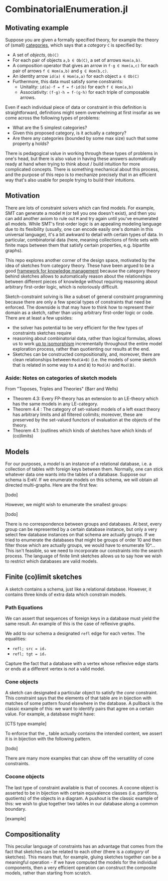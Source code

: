 # CombinatorialEnumeration.jl


## Motivating example
Suppose you are given a formally specified theory, for example the theory of (small) [categories](https://www.math3ma.com/blog/what-is-a-category), which says that a *category* `C` is specified by:
- A set of *objects*, `Ob(C)`
- For each pair of objects `a,b ∈ Ob(C)`, a set of arrows `Hom(a,b)`.
- A composition operator that gives an arrow in `f⋅g ∈ Hom(a,c)` for each pair of arrows `f ∈ Hom(a,b)` and `g ∈ Hom(b,c)`.
- An identity arrow `id(a) ∈ Hom(a,a)` for each object `a ∈ Ob(C)`
- Furthermore, this data must satisfy some constraints:
  - Unitality: `id(a)⋅f = f = f⋅id(b)` for each `f ∈ Hom(a,b)`
  - Associativity: `(f⋅g)⋅h = f⋅(g⋅h)` for each triple of composable arrows.

Even if each individual piece of data or constraint in this definition is straightforward, definitions might seem overwhelming at first insofar as we come across the following types of problems:
  - What are the 5 simplest categories?
  - Given this proposed category, is it actually a category?
  - Are there any categories (bounded by some max size) such that some property `ϕ` holds?

There is pedagogical value in working through these types of problems in one's head, but there is also value in having these answers automatically ready at hand when trying to think about / build intuition for more complicated concepts. There is something mechanical about this process, and the purpose of this repo is to mechanize precisely that in an efficient way that's also usable for people trying to build their intuitions.

## Motivation

There are lots of constraint solvers which can find models. For example, SMT can generate a model `M` (or tell you one doesn't exist), and then you can add another axiom to rule out `M` and try again until you've enumerated all models. While SMT's first-order logic is an appealing modeling language due to its flexibility (usually, one can encode easily one's domain in this universal language), it's a bit awkward to detail with certain types of data. In particular, combinatorial data (here, meaning collections of finite sets with finite maps between them that satisfy certain properties, e.g. bipartite graphs).

This repo explores another corner of the design space, motivated by the idea of sketches from category theory. These have been argued to be a good [framework for knowledge management](https://www.nasa.gov/sites/default/files/ivv_wojtowicz_sketch_theory_as_a_framework_for_knowledge_management_090214.pdf) because the category theory behind sketches allows to automatically reason about the relationships between different pieces of knowledge without requiring reasoning about arbitrary first-order logic, which is notoriously difficult.

Sketch-constraint solving is like a subset of general constraint programming because there are only a few special types of constraints that need be enforced. The downside is that may have to think how to represent their domain as a sketch, rather than using arbitrary first-order logic or code. There are at least a few upsides:
- the solver has potential to be very efficient for the few types of constraints sketches require
- reasoning about combinatorial data, rather than logical formulas, allows us to work [up to isomorphism](https://github.com/AlgebraicJulia/CSetAutomorphisms.jl) incrementally throughout the entire model exploration process, rather than quotienting our results at the end.
- Sketches can be constructed compositionally, and, moreover, there are clean relationships between `Mod(A+B)` (i.e. the models of some sketch that is related in some way to `A` and `B`) to `Mod(A)`  and `Mod(B)`.


### Aside: Notes on categories of sketch models
From "Toposes, Triples and Theories" (Barr and Wells)

- Theorem 4.3: Every FP-theory has an extension to an LE-theory which has the
same models in any LE-category.
- Theorem 4.4 : The
category of set-valued models of a left exact theory has arbitrary limits and
all filtered colimits; moreover, these are preserved by the set-valued functors
of evaluation at the objects of the theory.
- Theorem 4.1: (outlines which kinds of sketches have which kinds of (co)limits)

## Models
For our purposes, a *model* is an instance of a relational database, i.e. a
collection of tables with foreign keys between them. Normally, one can stick
whatever data one wants into the tables of a database. Suppose our schema is
E⇉V. If we enumerate models on this schema, we will obtain all directed
multi-graphs. Here are the first few:

[todo]

However, we might wish to enumerate the smallest groups:

[todo]

There is no correspondence between groups and databases. At best, every group
can be represented by a certain database instance, but only a very select few
database instances on that schema are actually groups. If we tried to enumerate
the databases that might be groups of order 10 and then filter those which are
actually groups, we would have to enumerate 10^... This isn't feasible, so we
need to incorporate our constraints into the search process. The language of
finite limit sketches allows us to say how we wish to restrict which databases
are valid models.

## Finite (co)limit sketches

A sketch contains a schema, just like a relational database. However, it
contains three kinds of extra data which constrain models.

### Path Equations
We can assert that sequences of foreign keys in a database must yield the same
result. An example of this is the case of reflexive graphs.

We add to our schema a designated `refl` edge for each vertex. The equalities:
- `refl; src = idᵥ`
- `refl; tgt = idᵥ`

Capture the fact that a database with a vertex whose reflexive edge starts or
ends at a different vertex is *not* a valid model.

### Cone objects

A sketch can designated a particular object to satisfy the *cone* constraint.
This constraint says that the elements of that table are in bijection with
matches of some pattern found elsewhere in the database. A pullback is the
classic example of this: we want to identify pairs that agree on a certain
value. For example, a database might have:

[CTS type example]

To enforce that the _ table actually contains the intended content, we assert it
is in bijection with the following pattern.

[todo]

There are many more examples that can show off the versatility of cone
constraints.

### Cocone objects

The last type of constraint available is that of cocones. A cocone object is
asserted to be in bijection with certain equivalence classes (i.e. partitions,
quotients) of the objects in a diagram. A pushout is the classic example of
this: we wish to glue together two tables in our database along a common
boundary.

[example]



## Compositionality

This peculiar language of constraints has an advantage that comes from the fact
that sketches can be related to each other (there is a *category* of sketches).
This means that, for example, gluing sketches together can be a meaningful
operation - if we have computed the models for the individual components, then
a very efficient operation can construct the composite models, rather than
starting from scratch.